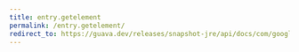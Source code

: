```yaml
---
title: entry.getelement
permalink: /entry.getelement/
redirect_to: https://guava.dev/releases/snapshot-jre/api/docs/com/google/common/collect/Multiset.Entry.html#getElement--
---
```


